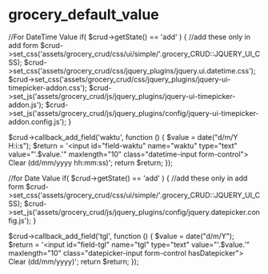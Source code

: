 # grocery_default_value

//For DateTime Value
if( $crud->getState() == 'add' ) { //add these only in add form
    $crud->set_css('assets/grocery_crud/css/ui/simple/'.grocery_CRUD::JQUERY_UI_CSS);
    $crud->set_css('assets/grocery_crud/css/jquery_plugins/jquery.ui.datetime.css');
    $crud->set_css('assets/grocery_crud/css/jquery_plugins/jquery-ui-timepicker-addon.css');
    $crud->set_js('assets/grocery_crud/js/jquery_plugins/jquery-ui-timepicker-addon.js');
    $crud->set_js('assets/grocery_crud/js/jquery_plugins/config/jquery-ui-timepicker-addon.config.js');
}

$crud->callback_add_field('waktu', function () {
    $value = date("d/m/Y H:i:s");
    $return = '<input id="field-waktu" name="waktu" type="text" value="'.$value.'" maxlength="10" class="datetime-input form-control">
                <a class="datetime-input-clear" tabindex="-1" >Clear</a> (dd/mm/yyyy hh:mm:ss)';
    return $return;
});
        
//for Date Value
if( $crud->getState() == 'add' ) { //add these only in add form
    $crud->set_css('assets/grocery_crud/css/ui/simple/'.grocery_CRUD::JQUERY_UI_CSS);
    $crud->set_js('assets/grocery_crud/js/jquery_plugins/config/jquery.datepicker.config.js');
}

$crud->callback_add_field('tgl', function () {
    $value = date("d/m/Y");
    $return = '<input id="field-tgl" name="tgl" type="text" value="'.$value.'" maxlength="10" class="datepicker-input  form-control hasDatepicker">
                <a class="datepicker-input-clear" tabindex="-1" >Clear</a> (dd/mm/yyyy)';
    return $return;
});
